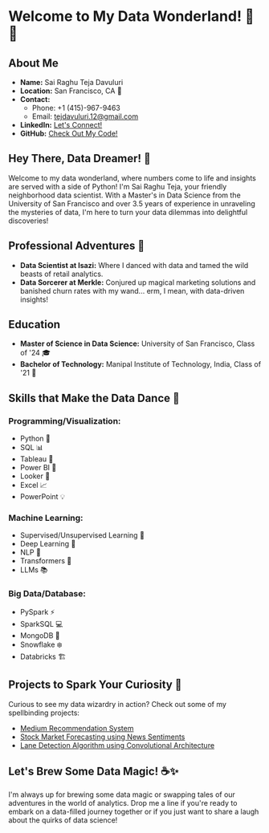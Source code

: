 # Welcome to My Data Wonderland! 🎩✨

## About Me
- **Name:** Sai Raghu Teja Davuluri
- **Location:** San Francisco, CA 🌉
- **Contact:** 
  - Phone: +1 (415)-967-9463 
  - Email: tejdavuluri.12@gmail.com
- **LinkedIn:** [Let's Connect!](linkedin.com/in/sai-raghu-teja-davuluri)
- **GitHub:** [Check Out My Code!](github.com/yourgithubusername)

## Hey There, Data Dreamer! 👋
Welcome to my data wonderland, where numbers come to life and insights are served with a side of Python! I'm Sai Raghu Teja, your friendly neighborhood data scientist. With a Master's in Data Science from the University of San Francisco and over 3.5 years of experience in unraveling the mysteries of data, I'm here to turn your data dilemmas into delightful discoveries!

## Professional Adventures 🚀
- **Data Scientist at Isazi:** Where I danced with data and tamed the wild beasts of retail analytics.
- **Data Sorcerer at Merkle:** Conjured up magical marketing solutions and banished churn rates with my wand... erm, I mean, with data-driven insights!

## Education
- **Master of Science in Data Science:** University of San Francisco, Class of '24 🎓
- **Bachelor of Technology:** Manipal Institute of Technology, India, Class of '21 🎒

## Skills that Make the Data Dance 💃
### Programming/Visualization:
- Python 🐍
- SQL 📊
- Tableau 🎨
- Power BI 💼
- Looker 👀
- Excel 📈
- PowerPoint 💡

### Machine Learning:
- Supervised/Unsupervised Learning 🧠
- Deep Learning 🤖
- NLP 📝
- Transformers 🤖
- LLMs 📚

### Big Data/Database:
- PySpark ⚡
- SparkSQL 💻
- MongoDB 🌱
- Snowflake ❄️
- Databricks 🏗️

## Projects to Spark Your Curiosity 🌟
Curious to see my data wizardry in action? Check out some of my spellbinding projects:
- [Medium Recommendation System](link-to-project)
- [Stock Market Forecasting using News Sentiments](link-to-project)
- [Lane Detection Algorithm using Convolutional Architecture](link-to-project)

## Let's Brew Some Data Magic! ☕✨
I'm always up for brewing some data magic or swapping tales of our adventures in the world of analytics. Drop me a line if you're ready to embark on a data-filled journey together or if you just want to share a laugh about the quirks of data science!



<!--
**Codewithtej/codewithtej** is a ✨ _special_ ✨ repository because its `README.md` (this file) appears on your GitHub profile.

Here are some ideas to get you started:

- 🔭 I’m currently working on ...
- 🌱 I’m currently learning ...
- 👯 I’m looking to collaborate on ...
- 🤔 I’m looking for help with ...
- 💬 Ask me about ...
- 📫 How to reach me: ...
- 😄 Pronouns: ...
- ⚡ Fun fact: ...
-->
